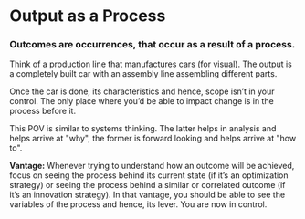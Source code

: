 # Output as a Process

### Outcomes are occurrences, that occur as a result of a process.

Think of a production line that manufactures cars \(for visual\). The output is a completely built car with an assembly line assembling different parts.

Once the car is done, its characteristics and hence, scope isn’t in your control. The only place where you’d be able to impact change is in the process before it.

This POV is similar to systems thinking. The latter helps in analysis and helps arrive at "why", the former is forward looking and helps arrive at "how to".

**Vantage:** Whenever trying to understand how an outcome will be achieved, focus on seeing the process behind its current state \(if it’s an optimization strategy\) or seeing the process behind a similar or correlated outcome \(if it’s an innovation strategy\). In that vantage, you should be able to see the variables of the process and hence, its lever. You are now in control.

